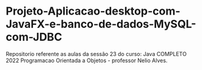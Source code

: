 # Projeto-Aplicacao-desktop-com-JavaFX-e-banco-de-dados-MySQL-com-JDBC
Repositorio referente as aulas da sessão 23 do curso: Java COMPLETO 2022 Programacao Orientada a Objetos - professor Nelio Alves.
